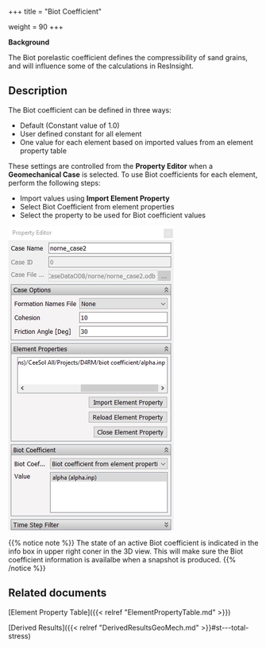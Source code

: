 +++
title = "Biot Coefficient"

weight = 90
+++


**Background**

The Biot porelastic coefficient defines the compressibility of sand grains, and will influence some of the calculations in ResInsight.

## Description
The Biot coefficient can be defined in three ways:

- Default (Constant value of 1.0)
- User defined constant for all element
- One value for each element based on imported values from an element property table

These settings are controlled from the **Property Editor** when a **Geomechanical Case** is selected. To use Biot coefficients for each element, perform the following steps:
- Import values using **Import Element Property**
- Select Biot Coefficient from element properties
- Select the property to be used for Biot coefficient values

![](/images/3d-main-window/GeoMechCasePropertyPanel.png)

{{% notice note %}}
The state of an active Biot coefficient is indicated in the info box in upper right coner in the 3D view. This will  make sure the Biot coefficient information is availalbe when a snapshot is produced.
{{% /notice %}}

## Related documents

[Element Property Table]({{< relref "ElementPropertyTable.md" >}})

[Derived Results]({{< relref "DerivedResultsGeoMech.md" >}}#st---total-stress)